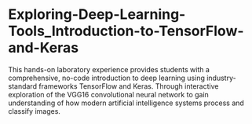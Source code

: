 # Exploring-Deep-Learning-Tools_Introduction-to-TensorFlow-and-Keras
This hands-on laboratory experience provides students with a comprehensive, no-code introduction to deep learning using industry-standard frameworks TensorFlow and Keras. Through interactive exploration of the VGG16 convolutional neural network to gain understanding of how modern artificial intelligence systems process and classify images.
